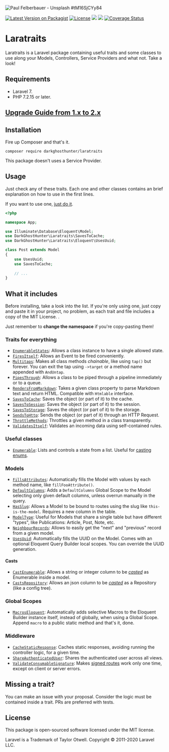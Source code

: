 ![Paul Felberbauer - Unsplash #tM16SjCYy84](https://images.unsplash.com/photo-1526814895543-b5be7268dd1e?ixlib=rb-1.2.1&ixid=eyJhcHBfaWQiOjEyMDd9&auto=format&fit=crop&w=1200&h=400&q=80)

[![Latest Version on Packagist](https://img.shields.io/packagist/v/darkghosthunter/laratraits.svg?style=flat-square)](https://packagist.org/packages/darkghosthunter/laratraits) [![License](https://poser.pugx.org/darkghosthunter/laratraits/license)](https://packagist.org/packages/darkghosthunter/laratraits)
![](https://img.shields.io/packagist/php-v/darkghosthunter/laratraits.svg)
 ![](https://github.com/DarkGhostHunter/Laratraits/workflows/PHP%20Composer/badge.svg)
[![Coverage Status](https://coveralls.io/repos/github/DarkGhostHunter/Laratraits/badge.svg?branch=master)](https://coveralls.io/github/DarkGhostHunter/Laratraits?branch=master)

# Laratraits

Laratraits is a Laravel package containing useful traits and some classes to use along your Models, Controllers, Service Providers and what not. Take a look!

## Requirements

* Laravel 7.
* PHP 7.2.15 or later.

## [Upgrade Guide from 1.x to 2.x](UPGRADE.md)

## Installation

Fire up Composer and that's it.

    composer require darkghosthunter/laratraits

This package doesn't uses a Service Provider.

## Usage

Just check any of these traits. Each one and other classes contains an brief explanation on how to use in the first lines.

If you want to use one, [just do it](https://www.php.net/manual/en/language.oop5.traits.php).

```php
<?php

namespace App;

use Illuminate\Database\Eloquent\Model;
use DarkGhostHunter\Laratraits\SavesToCache;
use DarkGhostHunter\Laratraits\Eloquent\UsesUuid;

class Post extends Model
{
    use UsesUuid;
    use SavesToCache;
    
    // ...
}
```

## What it includes

Before installing, take a look into the list. If you're only using one, just copy and paste it in your project, no problem, as each trait and file includes a copy of the MIT License. .

Just remember to **change the namespace** if you're copy-pasting them!

### Traits for everything

* [`EnumerableStates`](src/EnumerableStates.php): Allows a class instance to have a single allowed state.
* [`FiresItself`](src/FiresItself.php): Allows an Event to be fired conveniently.
* [`Multitaps`](src/Multitaps.php): Makes all class methods _chainable_, like using `tap()` but forever. You can exit the tap using `->target` or a method name appended with `AndUntap`.
* [`PipesThrough`](src/PipesThrough.php): Allows a class to be piped through a pipeline immediately or to a queue.
* [`RendersFromMarkdown`](src/RendersFromMarkdown.php): Takes a given class property to parse Markdown text and return HTML. Compatible with `Htmlable` interface.
* [`SavesToCache`](src/SavesToCache.php): Saves the object (or part of it) to the cache.
* [`SavesToSession`](src/SavesToSession.php): Saves the object (or part of it) to the session.
* [`SavesToStorage`](src/SavesToStorage.php): Saves the object (or part of it) to the storage.
* [`SendsToHttp`](src/SendsToHttp.php): Sends the object (or part of it) through an HTTP Request.
* [`ThrottleMethods`](src/ThrottleMethods.php): Throttles a given method in a class transparently.
* [`ValidatesItself`](src/ValidatesItself.php): Validates an incoming data using self-contained rules.

### Useful classes

* [`Enumerable`](src/Enumerable.php): Lists and controls a state from a list. Useful for [casting enums](https://laravel.com/docs/eloquent-mutators#custom-casts).

### Models

* [`FillsAttributes`](src/Eloquent/FillsAttributes.php): Automatically fills the Model with values by each method name, like `fillFooAttribute()`.
* [`DefaultColumns`](src/Eloquent/DefaultColumns.php): Adds a `DefaultColumns` Global Scope to the Model selecting only given default columns, unless overrun manually in the query.
* [`HasSlug`](src/Eloquent/HasSlug.php): Allows a Model to be bound to routes using the slug like `this-is-the-model`. Requires a new column in the table.
* [`ModelType`](src/Eloquent/ModelType.php): Useful for Models that share a single table but have different "types", like Publications: Article, Post, Note, etc.
* [`NeighbourRecords`](src/Eloquent/NeighbourRecords.php): Allows to easily get the "next" and "previous" record from a given model.
* [`UsesUuid`](src/Eloquent/UsesUuid.php): Automatically fills the UUID on the Model. Comes with an optional Eloquent Query Builder local scopes. You can override the UUID generation.

#### Casts

* [`CastEnumerable`](src/Eloquent/Casts/CastEnumerable.php): Allows a string or integer column to be [_casted_](https://laravel.com/docs/eloquent-mutators#custom-casts) as Enumerable inside a model.
* [`CastsRepository`](src/Eloquent/Casts/CastRepository.php): Allows an json column to be [_casted_](https://laravel.com/docs/eloquent-mutators#custom-casts) as a Repository (like a config tree).

### Global Scopes

* [`MacrosEloquent`](src/Scopes/MacrosEloquent.php): Automatically adds selective Macros to the Eloquent Builder instance itself, instead of globally, when using a Global Scope. Append `macro` to a public static method and that's it, done.

### Middleware

* [`CacheStaticResponse`](src/Middleware/CacheStaticResponse.php): Caches static responses, avoiding running the controller logic, for a given time.
* [`ShareAuthenticatedUser`](src/Middleware/ShareAuthenticatedUser.php): Shares the authenticated user across all views.
* [`ValidateConsumableSignature`](src/Middleware/ValidateConsumableSignature.php): Makes [signed routes](https://laravel.com/docs/urls#signed-urls) work only one time, except on client or server errors.

## Missing a trait?

You can make an issue with your proposal. Consider the logic must be contained inside a trait. PRs are preferred with tests.

## License

This package is open-sourced software licensed under the MIT license.

Laravel is a Trademark of Taylor Otwell. Copyright © 2011-2020 Laravel LLC.
